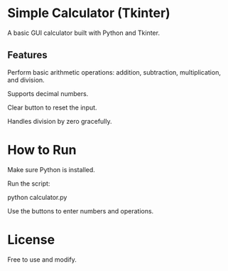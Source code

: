 # Simple Calculator (Tkinter)
A basic GUI calculator built with Python and Tkinter.

## Features

Perform basic arithmetic operations: addition, subtraction, multiplication, and division.

Supports decimal numbers.

Clear button to reset the input.

Handles division by zero gracefully.

# How to Run

Make sure Python is installed.

Run the script:

python calculator.py


Use the buttons to enter numbers and operations.

# License

Free to use and modify.
